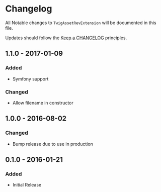 # Changelog

All Notable changes to `TwigAssetRevExtension` will be documented in this file.

Updates should follow the [Keep a CHANGELOG](http://keepachangelog.com/) principles.

## 1.1.0 - 2017-01-09

### Added
- Symfony support

### Changed
- Allow filename in constructor

## 1.0.0 - 2016-08-02

### Changed
- Bump release due to use in production


## 0.1.0 - 2016-01-21

### Added
- Initial Release
